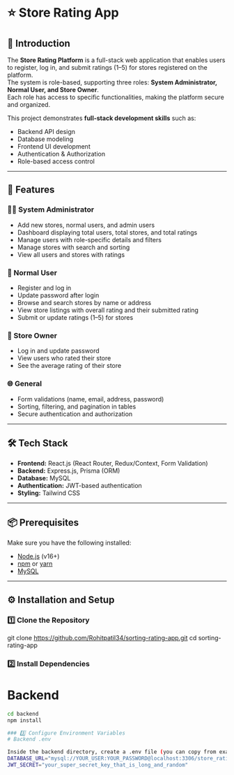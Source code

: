 # ⭐ Store Rating App

## 📌 Introduction
The **Store Rating Platform** is a full-stack web application that enables users to register, log in, and submit ratings (1–5) for stores registered on the platform.  
The system is role-based, supporting three roles: **System Administrator, Normal User, and Store Owner**.  
Each role has access to specific functionalities, making the platform secure and organized.

This project demonstrates **full-stack development skills** such as:
- Backend API design  
- Database modeling  
- Frontend UI development  
- Authentication & Authorization  
- Role-based access control  

---

## 🚀 Features

### 👨‍💻 System Administrator
- Add new stores, normal users, and admin users  
- Dashboard displaying total users, total stores, and total ratings  
- Manage users with role-specific details and filters  
- Manage stores with search and sorting  
- View all users and stores with ratings  

### 🙍 Normal User
- Register and log in  
- Update password after login  
- Browse and search stores by name or address  
- View store listings with overall rating and their submitted rating  
- Submit or update ratings (1–5) for stores  

### 🏪 Store Owner
- Log in and update password  
- View users who rated their store  
- See the average rating of their store  

### 🌐 General
- Form validations (name, email, address, password)  
- Sorting, filtering, and pagination in tables  
- Secure authentication and authorization  

---

## 🛠️ Tech Stack
- **Frontend:** React.js (React Router, Redux/Context, Form Validation)  
- **Backend:** Express.js, Prisma (ORM)  
- **Database:** MySQL  
- **Authentication:** JWT-based authentication  
- **Styling:** Tailwind CSS  

---

## 📦 Prerequisites
Make sure you have the following installed:
- [Node.js](https://nodejs.org/) (v16+)  
- [npm](https://www.npmjs.com/) or [yarn](https://yarnpkg.com/)  
- [MySQL](https://dev.mysql.com/downloads/)  

---

## ⚙️ Installation and Setup

### 1️⃣ Clone the Repository

git clone https://github.com/Rohitpatil34/sorting-rating-app.git
cd sorting-rating-app

### 2️⃣ Install Dependencies
 # Backend
```bash
cd backend
npm install

### 3️⃣ Configure Environment Variables
# Backend .env

Inside the backend directory, create a .env file (you can copy from example.env):
DATABASE_URL="mysql://YOUR_USER:YOUR_PASSWORD@localhost:3306/store_ratings_db"
JWT_SECRET="your_super_secret_key_that_is_long_and_random"

